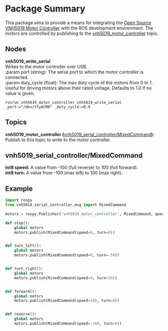 # Package Summary
This package aims to provide a means for integrating the 
[Open Source VNH5019 Motor Controller](https://github.com/JoshuaBillson/VNH5019Controller) with 
the ROS development environment. The motors are controlled by publishing to the 
[vnh5019_motor_controller](#Topics) topic.

## <a name="Nodes"></a>Nodes
**vnh5019_write_serial**  
Writes to the motor controller over USB.  
:param port (string): The serial port to which the motor controller is connected.  
:param duty_cycle (float): The max duty cycle of the motors from 0 to 1. Useful for driving motors above their rated voltage. 
Defaults to 1.0 if no value is given.
```
rosrun vnh5019_motor_controller vnh5019_write_serial _port:="/dev/ttyACM0" _duty_cycle:=0.9
```

## <a name="Topics"></a>Topics
**vnh5019_motor_controller (**[vnh5019_serial_controller/MixedCommand](#MixedCommand)**):** Publish to this 
topic to write to the motor controller.

## <a name="MixedCommand"></a>vnh5019_serial_controller/MixedCommand
**int8 speed:** A value from -100 (full reverse) to 100 (full forward).  
**int8 turn:** A value from -100 (max left) to 100 (max right).

## Example
```python
import rospy
from vnh5019_serial_controller.msg import MixedCommand

motors = rospy.Publisher('vnh5019_motor_controller', MixedCommand, queue_size=10)

def stop():
    global motors
    motors.publish(MixedCommand(speed=0, turn=0))


def turn_left():
    global motors
    motors.publish(MixedCommand(speed=0, turn=-50))


def turn_right():
    global motors
    motors.publish(MixedCommand(speed=0, turn=50))


def forward():
    global motors
    motors.publish(MixedCommand(speed=100, turn=0))


def reverse():
    global motors
    motors.publish(MixedCommand(speed=-100, turn=0))
```
